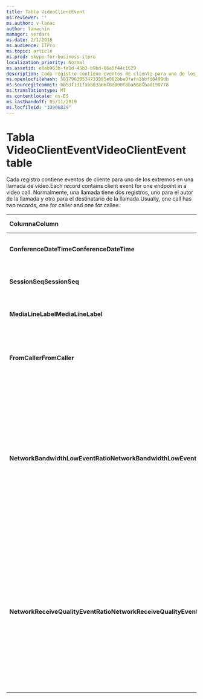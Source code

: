 ```yaml
---
title: Tabla VideoClientEvent
ms.reviewer: ''
ms.author: v-lanac
author: lanachin
manager: serdars
ms.date: 2/1/2018
ms.audience: ITPro
ms.topic: article
ms.prod: skype-for-business-itpro
localization_priority: Normal
ms.assetid: e8ab963b-fe1d-45b3-b9bd-66a5f44c1629
description: Cada registro contiene eventos de cliente para uno de los extremos en una llamada de vídeo. Normalmente, una llamada tiene dos registros, uno para el autor de la llamada y otro para el destinatario de la llamada.
ms.openlocfilehash: 58179630534733985e062bbe0fafa1bbfd8499db
ms.sourcegitcommit: bb53f131fabb03a66f0d000f8ba668fbad190778
ms.translationtype: MT
ms.contentlocale: es-ES
ms.lasthandoff: 05/11/2019
ms.locfileid: "33906829"
---
```

# <a name="videoclientevent-table"></a><span data-ttu-id="d852a-104">Tabla VideoClientEvent</span><span class="sxs-lookup"><span data-stu-id="d852a-104">VideoClientEvent table</span></span>
 
<span data-ttu-id="d852a-105">Cada registro contiene eventos de cliente para uno de los extremos en una llamada de vídeo.</span><span class="sxs-lookup"><span data-stu-id="d852a-105">Each record contains client event for one endpoint in a video call.</span></span> <span data-ttu-id="d852a-106">Normalmente, una llamada tiene dos registros, uno para el autor de la llamada y otro para el destinatario de la llamada.</span><span class="sxs-lookup"><span data-stu-id="d852a-106">Usually, one call has two records, one for caller and one for callee.</span></span>
  
|<span data-ttu-id="d852a-107">**Columna**</span><span class="sxs-lookup"><span data-stu-id="d852a-107">**Column**</span></span>|<span data-ttu-id="d852a-108">**Tipo de datos**</span><span class="sxs-lookup"><span data-stu-id="d852a-108">**Data Type**</span></span>|<span data-ttu-id="d852a-109">**Clave o índice**</span><span class="sxs-lookup"><span data-stu-id="d852a-109">**Key/Index**</span></span>|<span data-ttu-id="d852a-110">**Detalles**</span><span class="sxs-lookup"><span data-stu-id="d852a-110">**Details**</span></span>|
|:-----|:-----|:-----|:-----|
|<span data-ttu-id="d852a-111">**ConferenceDateTime**</span><span class="sxs-lookup"><span data-stu-id="d852a-111">**ConferenceDateTime**</span></span> <br/> |<span data-ttu-id="d852a-112">datetime</span><span class="sxs-lookup"><span data-stu-id="d852a-112">datetime</span></span>  <br/> |<span data-ttu-id="d852a-113">Primary</span><span class="sxs-lookup"><span data-stu-id="d852a-113">Primary</span></span>  <br/> |<span data-ttu-id="d852a-114">Referencia de la [tabla MediaLine](medialine-0.md).</span><span class="sxs-lookup"><span data-stu-id="d852a-114">Referenced from the [MediaLine table](medialine-0.md).</span></span>  <br/> |
|<span data-ttu-id="d852a-115">**SessionSeq**</span><span class="sxs-lookup"><span data-stu-id="d852a-115">**SessionSeq**</span></span> <br/> |<span data-ttu-id="d852a-116">int</span><span class="sxs-lookup"><span data-stu-id="d852a-116">int</span></span>  <br/> |<span data-ttu-id="d852a-117">Primary</span><span class="sxs-lookup"><span data-stu-id="d852a-117">Primary</span></span>  <br/> |<span data-ttu-id="d852a-118">Referencia de la [tabla MediaLine](medialine-0.md).</span><span class="sxs-lookup"><span data-stu-id="d852a-118">Referenced from the [MediaLine table](medialine-0.md).</span></span>  <br/> |
|<span data-ttu-id="d852a-119">**MediaLineLabel**</span><span class="sxs-lookup"><span data-stu-id="d852a-119">**MediaLineLabel**</span></span> <br/> |<span data-ttu-id="d852a-120">tinyint</span><span class="sxs-lookup"><span data-stu-id="d852a-120">tinyint</span></span>  <br/> |<span data-ttu-id="d852a-121">Primary</span><span class="sxs-lookup"><span data-stu-id="d852a-121">Primary</span></span>  <br/> |<span data-ttu-id="d852a-122">Referencia de la [tabla MediaLine](medialine-0.md).</span><span class="sxs-lookup"><span data-stu-id="d852a-122">Referenced from the [MediaLine table](medialine-0.md).</span></span>  <br/> |
|<span data-ttu-id="d852a-123">**FromCaller**</span><span class="sxs-lookup"><span data-stu-id="d852a-123">**FromCaller**</span></span> <br/> |<span data-ttu-id="d852a-124">bit</span><span class="sxs-lookup"><span data-stu-id="d852a-124">bit</span></span>  <br/> |<span data-ttu-id="d852a-125">Primary</span><span class="sxs-lookup"><span data-stu-id="d852a-125">Primary</span></span>  <br/> |<span data-ttu-id="d852a-126">0: datos del destinatario de la llamada</span><span class="sxs-lookup"><span data-stu-id="d852a-126">0: Callee's data</span></span>  <br/> <span data-ttu-id="d852a-127">1: datos del autor de la llamada</span><span class="sxs-lookup"><span data-stu-id="d852a-127">1: Caller's data</span></span>  <br/> |
|<span data-ttu-id="d852a-128">**NetworkBandwidthLowEventRatio**</span><span class="sxs-lookup"><span data-stu-id="d852a-128">**NetworkBandwidthLowEventRatio**</span></span> <br/> || <br/> |<span data-ttu-id="d852a-129">Porcentaje de sesión que se desencadenó el evento LowBandwidth para estado 'Bad'.</span><span class="sxs-lookup"><span data-stu-id="d852a-129">Percentage of session the LowBandwidth event was fired for 'Bad' state.</span></span> <span data-ttu-id="d852a-130">El ancho de banda disponible no es suficiente para obtener una experiencia de voz aceptable.</span><span class="sxs-lookup"><span data-stu-id="d852a-130">The available bandwidth is insufficient for an acceptable voice experience.</span></span>  <br/> |
|<span data-ttu-id="d852a-131">**NetworkReceiveQualityEventRatio**</span><span class="sxs-lookup"><span data-stu-id="d852a-131">**NetworkReceiveQualityEventRatio**</span></span> <br/> || <br/> |<span data-ttu-id="d852a-132">Porcentaje de sesión que se desencadenó el evento ReceiveSendQuality para estado 'Bad'.</span><span class="sxs-lookup"><span data-stu-id="d852a-132">Percentage of session the ReceiveSendQuality event was fired for 'Bad' state.</span></span>  <br/> <span data-ttu-id="d852a-133">Calidad de red en cuanto a vibración o pérdida de paquetes es baja y afecta a la calidad del audio que se recibe.</span><span class="sxs-lookup"><span data-stu-id="d852a-133">Network quality in terms of jitter or packet loss is severe and impacts the quality of audio being received.</span></span>  <br/> |
   

